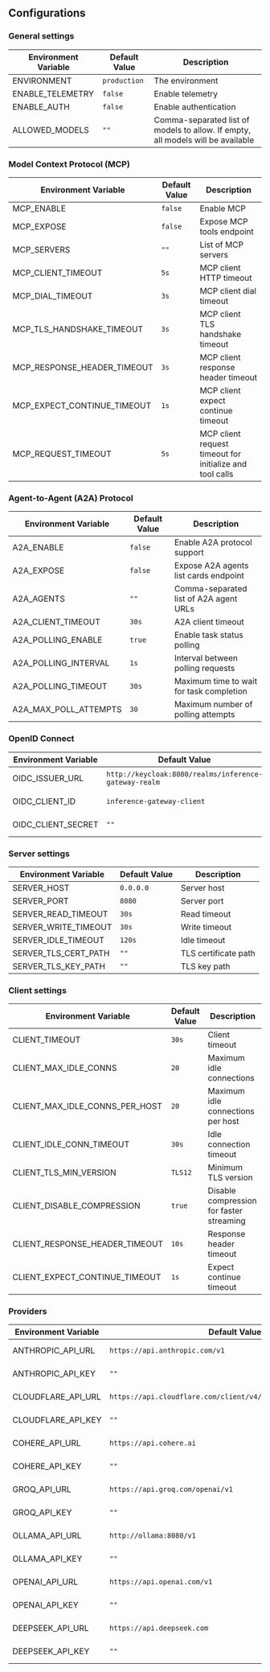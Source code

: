 ## Configurations

### General settings
| Environment Variable | Default Value | Description |
|---------------------|---------------|-------------|
| ENVIRONMENT | `production` | The environment |
| ENABLE_TELEMETRY | `false` | Enable telemetry |
| ENABLE_AUTH | `false` | Enable authentication |
| ALLOWED_MODELS | `""` | Comma-separated list of models to allow. If empty, all models will be available |


### Model Context Protocol (MCP)
| Environment Variable | Default Value | Description |
|---------------------|---------------|-------------|
| MCP_ENABLE | `false` | Enable MCP |
| MCP_EXPOSE | `false` | Expose MCP tools endpoint |
| MCP_SERVERS | `""` | List of MCP servers |
| MCP_CLIENT_TIMEOUT | `5s` | MCP client HTTP timeout |
| MCP_DIAL_TIMEOUT | `3s` | MCP client dial timeout |
| MCP_TLS_HANDSHAKE_TIMEOUT | `3s` | MCP client TLS handshake timeout |
| MCP_RESPONSE_HEADER_TIMEOUT | `3s` | MCP client response header timeout |
| MCP_EXPECT_CONTINUE_TIMEOUT | `1s` | MCP client expect continue timeout |
| MCP_REQUEST_TIMEOUT | `5s` | MCP client request timeout for initialize and tool calls |


### Agent-to-Agent (A2A) Protocol
| Environment Variable | Default Value | Description |
|---------------------|---------------|-------------|
| A2A_ENABLE | `false` | Enable A2A protocol support |
| A2A_EXPOSE | `false` | Expose A2A agents list cards endpoint |
| A2A_AGENTS | `""` | Comma-separated list of A2A agent URLs |
| A2A_CLIENT_TIMEOUT | `30s` | A2A client timeout |
| A2A_POLLING_ENABLE | `true` | Enable task status polling |
| A2A_POLLING_INTERVAL | `1s` | Interval between polling requests |
| A2A_POLLING_TIMEOUT | `30s` | Maximum time to wait for task completion |
| A2A_MAX_POLL_ATTEMPTS | `30` | Maximum number of polling attempts |


### OpenID Connect
| Environment Variable | Default Value | Description |
|---------------------|---------------|-------------|
| OIDC_ISSUER_URL | `http://keycloak:8080/realms/inference-gateway-realm` | OIDC issuer URL |
| OIDC_CLIENT_ID | `inference-gateway-client` | OIDC client ID |
| OIDC_CLIENT_SECRET | `""` | OIDC client secret |


### Server settings
| Environment Variable | Default Value | Description |
|---------------------|---------------|-------------|
| SERVER_HOST | `0.0.0.0` | Server host |
| SERVER_PORT | `8080` | Server port |
| SERVER_READ_TIMEOUT | `30s` | Read timeout |
| SERVER_WRITE_TIMEOUT | `30s` | Write timeout |
| SERVER_IDLE_TIMEOUT | `120s` | Idle timeout |
| SERVER_TLS_CERT_PATH | `""` | TLS certificate path |
| SERVER_TLS_KEY_PATH | `""` | TLS key path |


### Client settings
| Environment Variable | Default Value | Description |
|---------------------|---------------|-------------|
| CLIENT_TIMEOUT | `30s` | Client timeout |
| CLIENT_MAX_IDLE_CONNS | `20` | Maximum idle connections |
| CLIENT_MAX_IDLE_CONNS_PER_HOST | `20` | Maximum idle connections per host |
| CLIENT_IDLE_CONN_TIMEOUT | `30s` | Idle connection timeout |
| CLIENT_TLS_MIN_VERSION | `TLS12` | Minimum TLS version |
| CLIENT_DISABLE_COMPRESSION | `true` | Disable compression for faster streaming |
| CLIENT_RESPONSE_HEADER_TIMEOUT | `10s` | Response header timeout |
| CLIENT_EXPECT_CONTINUE_TIMEOUT | `1s` | Expect continue timeout |


### Providers
| Environment Variable | Default Value | Description |
|---------------------|---------------|-------------|
| ANTHROPIC_API_URL | `https://api.anthropic.com/v1` | Anthropic API URL |
| ANTHROPIC_API_KEY | `""` | Anthropic API Key |
| CLOUDFLARE_API_URL | `https://api.cloudflare.com/client/v4/accounts/{ACCOUNT_ID}/ai` | Cloudflare API URL |
| CLOUDFLARE_API_KEY | `""` | Cloudflare API Key |
| COHERE_API_URL | `https://api.cohere.ai` | Cohere API URL |
| COHERE_API_KEY | `""` | Cohere API Key |
| GROQ_API_URL | `https://api.groq.com/openai/v1` | Groq API URL |
| GROQ_API_KEY | `""` | Groq API Key |
| OLLAMA_API_URL | `http://ollama:8080/v1` | Ollama API URL |
| OLLAMA_API_KEY | `""` | Ollama API Key |
| OPENAI_API_URL | `https://api.openai.com/v1` | OpenAI API URL |
| OPENAI_API_KEY | `""` | OpenAI API Key |
| DEEPSEEK_API_URL | `https://api.deepseek.com` | DeepSeek API URL |
| DEEPSEEK_API_KEY | `""` | DeepSeek API Key |


